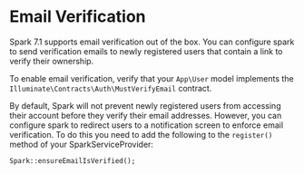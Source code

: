 # Email Verification

Spark 7.1 supports email verification out of the box. You can configure spark to send verification emails to newly registered users that contain a link to verify their ownership.

To enable email verification, verify that your `App\User` model implements the `Illuminate\Contracts\Auth\MustVerifyEmail` contract.

By default, Spark will not prevent newly registered users from accessing their account before they verify their email addresses. However, you can configure spark to redirect users to a notification screen to enforce email verification. To do this you need to add the following to the `register()` method of your SparkServiceProvider:

    Spark::ensureEmailIsVerified();